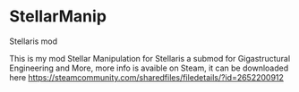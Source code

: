 # StellarManip
Stellaris mod

This is my mod Stellar Manipulation for Stellaris a submod for Gigastructural Engineering and More, more info is avaible on Steam, it can be downloaded here https://steamcommunity.com/sharedfiles/filedetails/?id=2652200912
